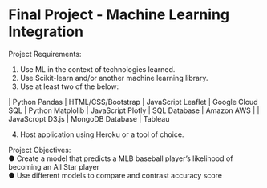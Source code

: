 # Final Project - Machine Learning Integration

Project Requirements:
1. Use ML in the context of technologies learned.
2. Use Scikit-learn and/or another machine learning library.
3. Use at least two of the below:

| Python Pandas    | HTML/CSS/Bootstrap | JavaScript Leaflet | Google Cloud SQL
| Python Matplolib | JavaScript Plotly  | SQL Database       | Amazon AWS
|                  | JavaScropt D3.js   | MongoDB Database   | Tableau

4. Host application using Heroku or a tool of choice.

Project Objectives:\
● Create a model that predicts a MLB baseball player’s likelihood of becoming an All Star player\
● Use different models to compare and contrast accuracy score
